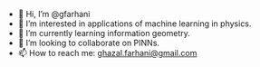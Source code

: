 - 👋 Hi, I’m @gfarhani
- 👀 I’m interested in applications of machine learning in physics.
- 🌱 I’m currently learning information geometry.
- 💞️ I’m looking to collaborate on PINNs.
- 📫 How to reach me: ghazal.farhani@gmail.com

<!---
gfarhani/gfarhani is a ✨ special ✨ repository because its `README.md` (this file) appears on your GitHub profile.
You can click the Preview link to take a look at your changes.
--->
